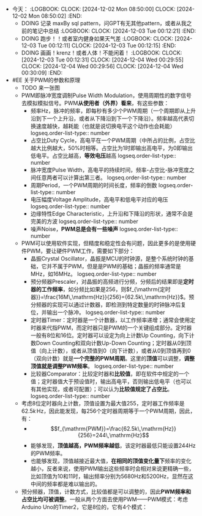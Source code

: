 - 今天：
  :LOGBOOK:
  CLOCK: [2024-12-02 Mon 08:50:00]
  CLOCK: [2024-12-02 Mon 08:50:02]
  :END:
	- DOING 记录 maxBy sql pattern，问GPT有无其他pattern，或者从我之前的笔记中总结
	  :LOGBOOK:
	  CLOCK: [2024-12-03 Tue 00:12:21]
	  :END:
	- DOING 跑步！！或者室内健身如果天气差
	  :LOGBOOK:
	  CLOCK: [2024-12-03 Tue 00:12:11]
	  CLOCK: [2024-12-03 Tue 00:12:15]
	  :END:
	- DOING 画画！krenz！或者人体！不能闲着！
	  :LOGBOOK:
	  CLOCK: [2024-12-03 Tue 00:12:31]
	  CLOCK: [2024-12-04 Wed 00:29:55]
	  CLOCK: [2024-12-04 Wed 00:29:56]
	  CLOCK: [2024-12-04 Wed 00:30:09]
	  :END:
- #EE 关于PWM的参数和原理
	- TODO  来一张图
	- PWM即脉冲宽度调制Pulse Width Modulation，使用周期性的数字信号去模拟模拟信号。PWM**从使用者（外界）看来**，有这些参数：
		- 频率Hz，脉冲的频率，即每秒有多少个PWM周期（一个周期即从上升沿到下一个上升沿，或者从下降沿到下一个下降沿）。频率越高代表切换速度越快，越耗能（也就是说切换电平这个动作也会耗能）
		  logseq.order-list-type:: number
		- 占空比Duty Cycle，高电平在一个PWM周期（中所占的比例，占空比越大比例越大，50%时相等。占空比为1时即输出高电平，为0即输出低电平。占空比越高，**等效电压**越高
		  logseq.order-list-type:: number
		- 脉冲宽度Pulse Width，高电平的持续时间，频率-占空比-脉冲宽度之间任意两者可以计算出第三者。
		  logseq.order-list-type:: number
		- 周期Period，一个PWM周期的时间长度，频率的倒数
		  logseq.order-list-type:: number
		- 电压幅度Voltage Amplitude，高电平和低电平对应的电压
		  logseq.order-list-type:: number
		- 边缘特性Edge Characteristic，上升沿和下降沿的形状，通常不会是完美的方波
		  logseq.order-list-type:: number
		- 噪声Noise，**PWM总是会有一些噪声**
		  logseq.order-list-type:: number
	- PWM可以使用软件实现，但精度和稳定性会有问题，因此更多的是使用硬件PWM，要让硬件PWM工作，需要如下部分：
		- 晶振Crystal Oscillator，晶振是MCU的时钟源，是整个系统时钟的基础，它并不属于PWM，但是是PWM的基础；晶振的频率通常是MHz，如16MHz。
		  logseq.order-list-type:: number
		- 预分频器Prescaler，对晶振的高频进行分频，分频后的结果即是**定时器的工作频率**，如分频比如果是256，则$f_{\mathrm{定时器}}=\frac{16M\,\mathrm{Hz}}{256}={62.5k\,\mathrm{Hz}}$。预分频器的实现可以通过计数器，即检测到特定数量的时钟脉冲后复位，并输出一个脉冲。
		  logseq.order-list-type:: number
		- 定时器Timer：定时器是一个计数器，以工作频率递增；通常会使用定时器来代指PWM，而定时器只是PWM的一个关键组成部分。定时器一般有8位和16位。定时器可以设定为向上计数Up Counting，向下计数Down Counting和双向计数Up-Down Counting；定时器从0到顶值（向上计数），或者从顶值到0（向下计数），或者从0到顶值再到0（双向计数）就是**一个完整的PWM周期**。这里的**顶值**可以调整，**调整顶值就是调整PWM频率**。
		  logseq.order-list-type:: number
		- 比较器Comparator：比较定时器和**比较值**，即在软件中规定的一个值；定时器值大于预设值时，输出高电平，否则输出低电平（也可以有其他实现，或者可配置）；可以认为**比较值规定了占空比**。
		  logseq.order-list-type:: number
	- 考虑8位定时器向上计数，顶值设置为最大值255，定时器工作频率是${62.5k\,\mathrm{Hz}}$，因此能发现，每256个定时器周期等于一个PWM周期，因此，有：
		- $$f_{\mathrm{PWM}}=\frac{62.5k\,\mathrm{Hz}}{256}=244\,\mathrm{Hz}$$
		- 能够发现，**顶值越高，PWM频率越低**，该定时器最低只能设置244Hz的PWM频率。
		- 也能够发现，顶值越接近最大值，**在相同的顶值变化量下**频率的变化越小，反者来说，使用PWM输出这些频率时会相对来说更精确一些，比如顶值为10和11时，输出频率分别为5680Hz和5200Hz，显然在这中间的频率都是难以输出的。
	- 预分频器，顶值，计数方式，比较值都是可以调整的，因此**PWM频率和占空比均可被调整**。一般从两个方面去使用PWM——PWM模式：考虑Arduino Uno的Timer2，它是8位的，它有4个模式：